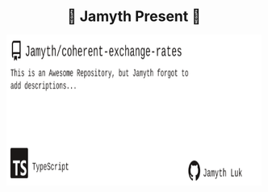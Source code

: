 <!-- built at 11/2/2022, 5:06:46 AM -->
<h1 align="center">
🎉 Jamyth Present 🎉
</h1>
<p align="center">
    <a href="https://github.com/Jamyth/coherent-exchange-rates">
        <img width="1000" height="300" src="./readme.svg" />
    </a>
</p>